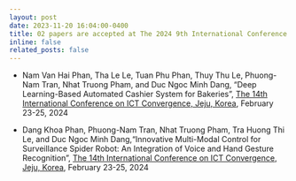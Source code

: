 ```yaml
---
layout: post
date: 2023-11-20 16:04:00-0400
title: 02 papers are accepted at The 2024 9th International Conference on Intelligent Information Technology (ICIIT 2024)
inline: false
related_posts: false
---
```


- Nam Van Hai Phan, Tha Le Le, Tuan Phu Phan, Thuy Thu Le, Phuong-Nam Tran, Nhat Truong Pham, and Duc Ngoc Minh Dang, “Deep Learning-Based Automated Cashier System for Bakeries”, <a href="http://www.iciit.org/">The 14th International Conference on ICT Convergence, Jeju, Korea</a>, February 23-25, 2024 

- Dang Khoa Phan,  Phuong-Nam Tran,  Nhat Truong Pham,  Tra Huong Thi Le,  and Duc Ngoc Minh Dang,“Innovative Multi-Modal Control for Surveillance Spider Robot: An Integration of Voice and Hand Gesture Recognition”, <a href="http://www.iciit.org/">The 14th International Conference on ICT Convergence, Jeju, Korea</a>, February 23-25, 2024 
